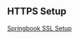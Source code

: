 ## HTTPS Setup

[Springbook SSL Setup](https://github.com/darbyluv2code/fullstack-react-and-springboot/blob/main/bonus-content/keytool-steps.md)